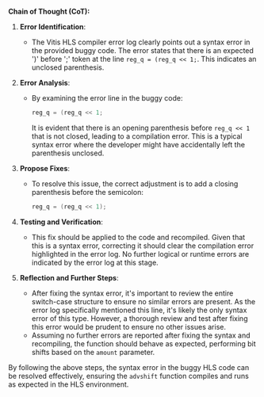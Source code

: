 **Chain of Thought (CoT):**

1. **Error Identification**:
   - The Vitis HLS compiler error log clearly points out a syntax error in the provided buggy code. The error states that there is an expected ')' before ';' token at the line `reg_q = (reg_q << 1;`. This indicates an unclosed parenthesis.

2. **Error Analysis**:
   - By examining the error line in the buggy code:
     ```cpp
     reg_q = (reg_q << 1;
     ```
     It is evident that there is an opening parenthesis before `reg_q << 1` that is not closed, leading to a compilation error. This is a typical syntax error where the developer might have accidentally left the parenthesis unclosed.

3. **Propose Fixes**:
   - To resolve this issue, the correct adjustment is to add a closing parenthesis before the semicolon:
     ```cpp
     reg_q = (reg_q << 1);
     ```

4. **Testing and Verification**:
   - This fix should be applied to the code and recompiled. Given that this is a syntax error, correcting it should clear the compilation error highlighted in the error log. No further logical or runtime errors are indicated by the error log at this stage.

5. **Reflection and Further Steps**:
   - After fixing the syntax error, it's important to review the entire switch-case structure to ensure no similar errors are present. As the error log specifically mentioned this line, it's likely the only syntax error of this type. However, a thorough review and test after fixing this error would be prudent to ensure no other issues arise.
   - Assuming no further errors are reported after fixing the syntax and recompiling, the function should behave as expected, performing bit shifts based on the `amount` parameter.

By following the above steps, the syntax error in the buggy HLS code can be resolved effectively, ensuring the `advshift` function compiles and runs as expected in the HLS environment.